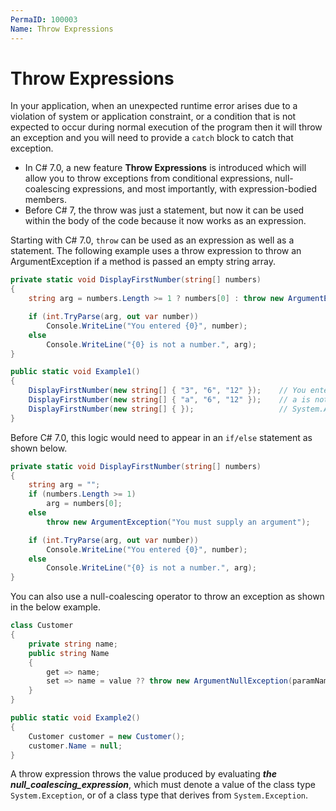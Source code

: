 ```yaml
---
PermaID: 100003
Name: Throw Expressions
---
```


# Throw Expressions

In your application, when an unexpected runtime error arises due to a violation of system or application constraint, or a condition that is not expected to occur during normal execution of the program then it will throw an exception and you will need to provide a `catch` block to catch that exception. 

 - In C# 7.0, a new feature **Throw Expressions** is introduced which will allow you to throw exceptions from conditional expressions, null-coalescing expressions, and most importantly, with expression-bodied members. 
 - Before C# 7, the throw was just a statement, but now it can be used within the body of the code because it now works as an expression. 

Starting with C# 7.0, `throw` can be used as an expression as well as a statement. The following example uses a throw expression to throw an ArgumentException if a method is passed an empty string array. 

```csharp
private static void DisplayFirstNumber(string[] numbers)
{
    string arg = numbers.Length >= 1 ? numbers[0] : throw new ArgumentException("You must supply an argument");

    if (int.TryParse(arg, out var number))
        Console.WriteLine("You entered {0}", number);
    else
        Console.WriteLine("{0} is not a number.", arg);
}

public static void Example1()
{
    DisplayFirstNumber(new string[] { "3", "6", "12" });    // You entered 3
    DisplayFirstNumber(new string[] { "a", "6", "12" });    // a is not a number.
    DisplayFirstNumber(new string[] { });                   // System.ArgumentException: 'You must supply an argument'
}
```

Before C# 7.0, this logic would need to appear in an `if/else` statement as shown below.

```csharp
private static void DisplayFirstNumber(string[] numbers)
{
    string arg = "";
    if (numbers.Length >= 1)
        arg = numbers[0];
    else
        throw new ArgumentException("You must supply an argument");

    if (int.TryParse(arg, out var number))
        Console.WriteLine("You entered {0}", number);
    else
        Console.WriteLine("{0} is not a number.", arg);
}
```

You can also use a null-coalescing operator to throw an exception as shown in the below example. 

```csharp
class Customer
{
    private string name;
    public string Name
    {
        get => name;
        set => name = value ?? throw new ArgumentNullException(paramName: nameof(value), message: "Name cannot be null");
    }
}

public static void Example2()
{
    Customer customer = new Customer();
    customer.Name = null;
}
```

A throw expression throws the value produced by evaluating **_the null_coalescing_expression_**, which must denote a value of the class type `System.Exception`, or of a class type that derives from `System.Exception`.